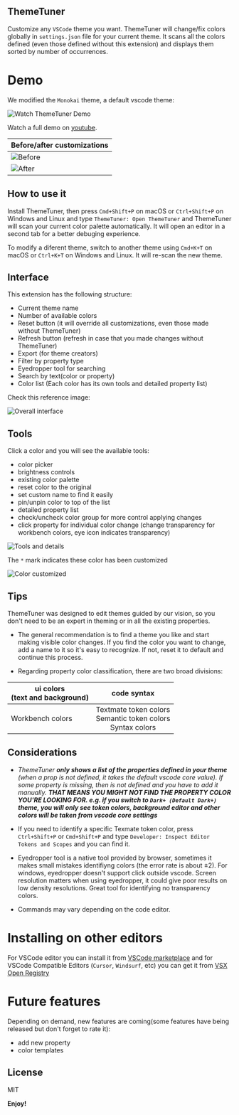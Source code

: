 ## ThemeTuner

Customize any `VSCode` theme you want. ThemeTuner will change/fix colors globally in `settings.json` file for your current theme. It scans all the colors defined (even those defined without this extension) and displays them sorted by number of occurrences.

# Demo

We modified the `Monokai` theme, a default vscode theme:

![Watch ThemeTuner Demo](https://github.com/soyreneon/Theme-editor/raw/main/media/demo.gif)

Watch a full demo on [youtube](https://www.youtube.com/watch?v=6rxlV-PZwBo).

| Before/after customizations                                                        |
| ---------------------------------------------------------------------------------- |
| ![Before](https://github.com/soyreneon/Theme-editor/raw/main/media/img-before.png) |
| ![After](https://github.com/soyreneon/Theme-editor/raw/main/media/img-after.png)   |

## How to use it

Install ThemeTuner, then press `Cmd+Shift+P` on macOS or `Ctrl+Shift+P` on Windows and Linux and type `ThemeTuner: Open ThemeTuner` and ThemeTuner will scan your current color palette automatically. It will open an editor in a second tab for a better debuging experience.

To modify a diferent theme, switch to another theme using `Cmd+K+T` on macOS or `Ctrl+K+T` on Windows and Linux. It will re-scan the new theme.

## Interface

This extension has the following structure:

- Current theme name
- Number of available colors
- Reset button (it will override all customizations, even those made without ThemeTuner)
- Refresh button (refresh in case that you made changes without ThemeTuner)
- Export (for theme creators)
- Filter by property type
- Eyedropper tool for searching
- Search by text(color or property)
- Color list (Each color has its own tools and detailed property list)

Check this reference image:

![Overall interface](https://github.com/soyreneon/Theme-editor/raw/main/media/img_interface.png)

## Tools

Click a color and you will see the available tools:

- color picker
- brightness controls
- existing color palette
- reset color to the original
- set custom name to find it easily
- pin/unpin color to top of the list
- detailed property list
- check/uncheck color group for more control applying changes
- click property for individual color change (change transparency for workbench colors, eye icon indicates transparency)

![Tools and details](https://github.com/soyreneon/Theme-editor/raw/main/media/img-colorcontent.png)

The `*` mark indicates these color has been customized

![Color customized](https://github.com/soyreneon/Theme-editor/raw/main/media/img-customized.png)

## Tips

ThemeTuner was designed to edit themes guided by our vision, so you don't need to be an expert in theming or in all the existing properties.

- The general recommendation is to find a theme you like and start making visible color changes. If you find the color you want to change, add a name to it so it's easy to recognize. If not, reset it to default and continue this process.

- Regarding property color classification, there are two broad divisions:

| ui colors</br>(text and background) |                                 code syntax                                 |
| ----------------------------------- | :-------------------------------------------------------------------------: |
| Workbench colors                    | Textmate token colors </br> Semantic token colors </br> Syntax colors </br> |

## Considerations

- _ThemeTuner **only shows a list of the properties defined in your theme** (when a prop is not defined, it takes the default vscode core value). If some property is missing, then is not defined and you have to add it manually. **THAT MEANS YOU MIGHT NOT FIND THE PROPERTY COLOR YOU'RE LOOKING FOR. e.g. if you switch to `Dark+ (Default Dark+)` theme, you will only see token colors, background editor and other colors will be taken from vscode core settings**_

- If you need to identify a specific Texmate token color, press `Ctrl+Shift+P` or `Cmd+Shift+P` and type `Developer: Inspect Editor Tokens and Scopes` and you can find it.

- Eyedropper tool is a native tool provided by browser, sometimes it makes small mistakes identifiyng colors (the error rate is about &plusmn;2). For windows, eyedropper doesn't support click outside vscode. Screen resolution matters when using eyedropper, it could give poor results on low density resolutions. Great tool for identifying no transparency colors.

- Commands may vary depending on the code editor.

# Installing on other editors

For VSCode editor you can install it from [VSCode marketplace](https://marketplace.visualstudio.com/items?itemName=soyreneon.themeeditor) and for VSCode Compatible Editors (`Cursor`, `Windsurf`, etc) you can get it from [VSX Open Registry](https://open-vsx.org/extension/soyreneon/themeeditor)

# Future features

Depending on demand, new features are coming(some features have being released but don't forget to rate it):

- add new property
- color templates

## License

MIT

**Enjoy!**
